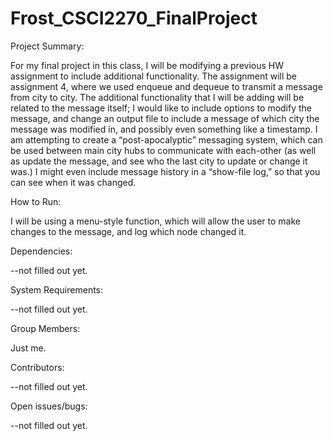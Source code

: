 # Frost_CSCI2270_FinalProject

Project Summary:

For my final project in this class, I will be modifying a previous HW assignment to include additional functionality. The assignment will be assignment 4, where we used enqueue and dequeue to transmit a message from city to city. The additional functionality that I will be adding will be related to the message itself; I would like to include options to modify the message, and change an output file to include a message of which city the message was modified in, and possibly even something like a timestamp. I am attempting to create a “post-apocalyptic” messaging system, which can be used between main city hubs to communicate with each-other (as well as update the message, and see who the last city to update or change it was.) I might even include message history in a “show-file log,” so that you can see when it was changed. 

How to Run:

I will be using a menu-style function, which will allow the user to make changes to the message, and log which node changed it. 

Dependencies:

--not filled out yet.

System Requirements:

--not filled out yet.

Group Members:

Just me. 

Contributors:

--not filled out yet.

Open issues/bugs:

--not filled out yet.



